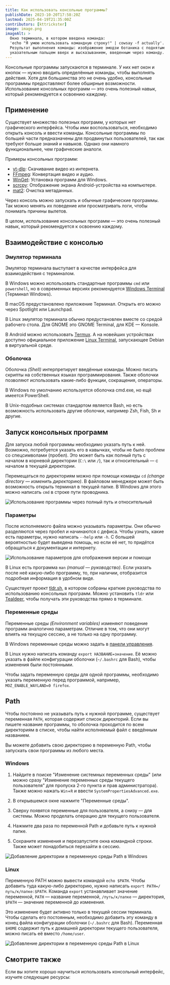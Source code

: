 ```yaml
---
title: Как использовать консольные программы?
publishDate: 2023-10-20T17:58:20Z
lastmod: 2025-04-19T21:35:00Z
contributors: [kttrickster]
image: image.png
imageAlt: >
  Окно терминала, в котором введена команда:
  'echo "Я умею использовать командную строку!" | cowsay -f actually'.
  Результат выполнения команды: изображение эмодзи ботаника с поднятым
  указательным пальцем вверх и высказыванием, введенным через команду.
---
```


Консольные программы запускаются в терминале. У них нет окон и кнопок — нужно
вводить определённые команды, чтобы выполнять действия. Хотя для большинства это
не очень удобно, консольные программы предоставляют более обширные возможности.
Использование консольных программ — это очень полезный навык, который
рекомендуется к освоению каждому.

<!--more-->

## Применение

Существует множество полезных программ, у которых нет графического интерфейса.
Чтобы ими воспользоваться, необходимо открыть консоль и ввести команды.
Консольные программы по большей части предназначены для продвинутых
пользователей, так как требуют больше знаний и навыков. Однако они намного
функциональнее, чем графические аналоги.

Примеры консольных программ:
- [yt-dlp](/wiki/yt-dlp): Скачивание видео из интернета.
- [FFmpeg](/wiki/ffmpeg): Конвертация видео и аудио.
- [WinGet](/wiki/winget): Установка программ для Windows.
- [scrcpy](/wiki/scrcpy): Отображение экрана Android-устройства на компьютере.
- [mat2](https://t.me/KoolTechTricks/292): Очистка метаданных.

Через консоль можно запускать и обычные графические программы. Так можно менять
их поведение или просматривать логи, чтобы понимать причины вылетов.

В целом, использование консольных программ — это очень полезный навык, который
рекомендуется к освоению каждому.

## Взаимодействие с консолью

### Эмулятор терминала

Эмулятор терминала выступает в качестве интерфейса для взаимодействия с
терминалом.

В Windows можно использовать стандартные программы `cmd` или `powershell`, но в
современных версиях рекомендуется
[Windows Terminal](https://apps.microsoft.com/detail/9n0dx20hk701) (Терминал
Windows).

В macOS предустановлено приложение Терминал. Открыть его можно через Spotlight
или Launchpad.

В Linux эмулятор терминала обычно предустановлен вместе со средой рабочего
стола. Для GNOME это GNOME Terminal, для KDE — Konsole.

В Android можно использовать [Termux]. А на новейших устройствах доступно
официальное приложение [Linux Terminal], запускающее Debian в виртуальной среде.

[Linux Terminal]: https://www.androidpolice.com/android-15-linux-terminal-app
[Termux]: https://termux.dev

### Оболочка

Оболочка *(Shell)* интерпретирует введённые команды. Можно писать скрипты на
собственных языках программирования. Также оболочки позволяют использовать
какие-либо функции, сокращения, операторы.

В Windows по умолчанию используется оболочка cmd.exe, но ещё имеется PowerShell.

В Unix-подобных системах стандартом является Bash, но есть возможность
использовать другие оболочки, например Zsh, Fish, Sh и другие.

## Запуск консольных программ

Для запуска любой программы необходимо указать путь к ней. Возможно,
потребуется указать его в кавычках, чтобы не было проблем со спецсимволами
(пробел). Это может быть как полный путь с началом в корневой директории (`C:\`
или `/`), так и относительный — с началом в текущей директории.

Перемещаться по директориям можно при помощи команды `cd` *(change directory —
изменить директорию)*. В файловом менеджере может быть возможность открыть
терминал в текущей папке. В Windows для этого можно написать `cmd` в строке пути
проводника.

![Использование программы через полный путь и относительный](paths.png)

### Параметры

После исполняемого файла можно указывать параметры. Они обычно разделяются
через пробел и начинаются с дефиса. Чтобы узнать, какие есть параметры, нужно
написать `--help` или `-h`. С большей вероятностью будет выведена помощь, но
если её нет, то придётся обращаться к документации и интернету.

![Использование параметров для отображения версии и помощи](options.png)

В Linux есть программа `man` *(manual — руководство)*. Если указать после неё
какую-либо программу, то, при наличии, отобразится подробная информация в
удобном виде.

Существует проект [tldr.sh], в котором собраны краткие руководства по
использованию консольных программ. Можно установить `tldr` или [Tealdeer], чтобы
получать эти руководства прямо в терминале.

[tldr.sh]: https://tldr.sh
[Tealdeer]: https://github.com/tealdeer-rs/tealdeer#readme

### Переменные среды

Переменные среды *(Environment variables)* изменяют поведение программ
аналогично параметрам. Отличие в том, что они могут влиять на текущую сессию, а
не только на одну программу.

В Windows переменные среды можно задать в [панели управления](#windows).

В Linux нужно написать команду `export НАЗВАНИЕ=значение`. Её можно указать в
файле конфигурации оболочки (`~/.bashrc` для Bash), чтобы изменения были
постоянными.

Чтобы задать переменную среды для одной программы, необходимо
указать переменную перед программой, например, `MOZ_ENABLE_WAYLAND=0 firefox`.

## Path

Чтобы постоянно не указывать путь к нужной программе, существует переменная
`PATH`, которая содержит список директорий. Если вы пишете название программы,
то оболочка проходится по всем директориям в списке, чтобы найти исполняемый
файл с введённым названием.

Вы можете добавить свою директорию в переменную Path, чтобы запускать свои
программы из любого места.

### Windows

1. Найдите в поиске "Изменение системных переменных среды" (или можно сразу
"Изменение переменных среды текущего пользователя" для пропуска 2-го пункта и
прав администратора). Также можно нажать `Win`+`R` и ввести
`SystemPropertiesAdvanced.exe`.

2. В открывшемся окне нажмите "Переменные среды".

3. Сверху появятся переменные для пользователя, а снизу — для системы. Можно
проделать операцию для текущего пользователя.

4. Нажмите два раза по переменной Path и добавьте путь к нужной папке.

5. Сохраните изменения и перезапустите окна командной строки. Также может
понадобиться перезайти в сессию.

![Добавление директории в переменную среды Path в Windows](path-windows.png)

### Linux

Переменную PATH можно вывести командой `echo $PATH`. Чтобы добавить туда
какую-либо директорию, нужно написать `export PATH=/путь/к/папке:$PATH`.
Команда `export` устанавливает значение переменной, `PATH` — название
переменной, `/путь/к/папке` — директория, `$PATH` — значение переменной до
изменения.

Это изменение будет активно только в текущей сессии терминала. Чтобы сделать
его постоянным, необходимо добавить эту команду в конец файла конфигурации
оболочки (`~/.bashrc` для Bash). Переменная `$HOME` содержит путь к домашней
директории текущего пользователя, можно писать её вместо `/home/user`.

![Добавление директории в переменную среды Path в Linux](path-linux.png)

## Смотрите также

Если вы хотите хорошо научиться использовать консольный интерфейс, изучите
следующие ресурсы:
